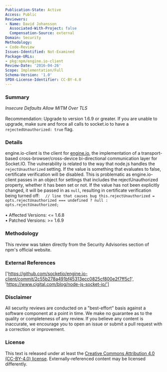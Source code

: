 ```yaml
---
Publication-State: Active
Access: Public
Reviewers:
- Name: David Johansson
  Associated-With-Project: false
  Compensation-Source: external
Domain: Security
Methodology:
- Code-Review
Issues-Identified: Not-Examined
Package-URLs:
- pkg:npm/engine.io-client
Review-Date: '2016-04-26'
Scope: Implementation/Full
Schema-Version: '1.0'
SPDX-License-Identifier: CC-BY-4.0
---
```

### Summary
*Insecure Defaults Allow MITM Over TLS*<br><br>Recommendation: Upgrade to version 1.6.9 or greater. If you are unable to upgrade, make sure and force all calls to socket.io to have a `rejectedUnauthorized: true` flag.
### Details
engine.io-client is the client for [engine.io](https://github.com/socketio/engine.io), the implementation of a transport-based cross-browser/cross-device bi-directional communication layer for Socket.IO.  The vulnerability is related to the way that node.js handles the `rejectUnauthorized` setting. If the value is something that evaluates to false, certificate verification will be disabled.  This is problematic as engine.io-client passes in an object for settings that includes the rejectUnauthorized property, whether it has been set or not. If the value has not been explicitly changed, it will be passed in as `null`, resulting in certificate verification being turned off:  ```   // line that causes bug this.rejectUnauthorized = opts.rejectUnauthorized === undefined ? null : opts.rejectUnauthorized;  ```
<br><br>• Affected Versions: <= 1.6.8
<br>• Patched Versions: >= 1.6.9
### Methodology
This review was taken directly from the Security Advisories section of npm's official website.
### External References
['https://github.com/socketio/engine.io-client/commit/2c55b278a491bf45313ecc0825cf800e2f7ff5c1', 'https://www.cigital.com/blog/node-js-socket-io/']
### Disclaimer
All security reviews are conducted on a "best-effort" basis against a software component at a point in time. We make no guarantee as to the quality or completeness of any review. If you believe any content is inaccurate, we encourage you to open an issue or submit a pull request with a correction or improvement.
### License
This text is released under at least the [Creative Commons Attribution 4.0 (CC-BY-4.0) license](https://creativecommons.org/licenses/by/4.0/legalcode.txt). Externally-referenced content may be licensed differently.

